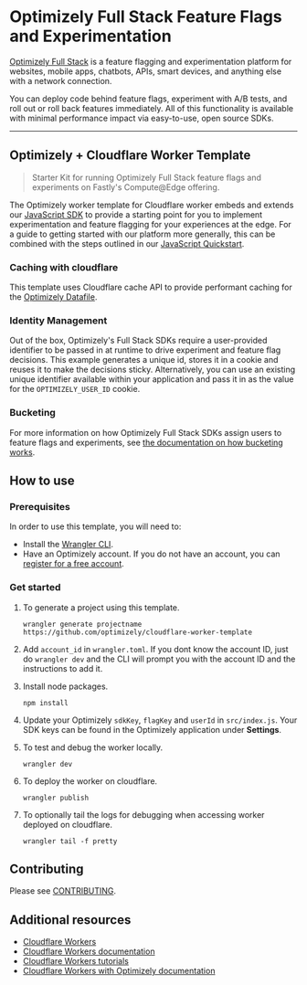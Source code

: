 # Optimizely Full Stack Feature Flags and Experimentation

[Optimizely Full Stack](https://docs.developers.optimizely.com/experimentation/v4.0.0-full-stack/docs) is a feature flagging and experimentation platform for websites, mobile apps, chatbots, APIs, smart devices, and anything else with a network connection.

You can deploy code behind feature flags, experiment with A/B tests, and roll out or roll back features immediately. All of this functionality is available with minimal performance impact via easy-to-use, open source SDKs.

--- 

## Optimizely + Cloudflare Worker Template

> Starter Kit for running Optimizely Full Stack feature flags and experiments on Fastly's Compute@Edge offering.


The Optimizely worker template for Cloudflare worker embeds and extends our [JavaScript SDK](https://docs.developers.optimizely.com/experimentation/v4.0.0-full-stack/docs/javascript-node-sdk) to provide a starting point for you to implement experimentation and feature flagging for your experiences at the edge. For a guide to getting started with our platform more generally, this can be combined with the steps outlined in our [JavaScript Quickstart](https://docs.developers.optimizely.com/experimentation/v4.0.0-full-stack/docs/javascript-node-quickstart). 

### Caching with cloudflare
This template uses Cloudflare cache API to provide performant caching for the [Optimizely Datafile](https://docs.developers.optimizely.com/experimentation/v4.0.0-full-stack/docs/manage-config-datafile).

### Identity Management
Out of the box, Optimizely's Full Stack SDKs require a user-provided identifier to be passed in at runtime to drive experiment and feature flag decisions. This example generates a unique id, stores it in a cookie and reuses it to make the decisions sticky. Alternatively, you can use an existing unique identifier available within your application and pass it in as the value for the `OPTIMIZELY_USER_ID` cookie.

### Bucketing
For more information on how Optimizely Full Stack SDKs assign users to feature flags and experiments, see [the documentation on how bucketing works](https://docs.developers.optimizely.com/experimentation/v4.0.0-full-stack/docs/how-bucketing-works). 

## How to use

### Prerequisites

In order to use this template, you will need to:

   - Install the [Wrangler CLI](https://developers.cloudflare.com/workers/cli-wrangler).
   - Have an Optimizely account. If you do not have an account, you can [register for a free account](https://www.optimizely.com/products/intelligence/full-stack-experimentation/).

### Get started

1. To generate a project using this template.

   ```
   wrangler generate projectname https://github.com/optimizely/cloudflare-worker-template
   ```

2. Add `account_id` in `wrangler.toml`. If you dont know the account ID, just do `wrangler dev` and the CLI will prompt you with the account ID and the instructions to add it.

3. Install node packages.
    ```
    npm install
    ```

4. Update your Optimizely `sdkKey`, `flagKey` and `userId` in `src/index.js`. Your SDK keys can be found in the Optimizely application under **Settings**.

5. To test and debug the worker locally.

   ```
   wrangler dev
   ```

6. To deploy the worker on cloudflare.

   ```
   wrangler publish
   ```

7. To optionally tail the logs for debugging when accessing worker deployed on cloudflare.
   ```
   wrangler tail -f pretty
   ```

## Contributing
Please see [CONTRIBUTING](CONTRIBUTING.md).

## Additional resources

- [Cloudflare Workers](https://workers.cloudflare.com/)
- [Cloudflare Workers documentation](https://developers.cloudflare.com/workers/)
- [Cloudflare Workers tutorials](https://developers.cloudflare.com/workers/tutorials)
- [Cloudflare Workers with Optimizely documentation](https://docs.developers.optimizely.com/experimentation/v4.0.0-full-stack/docs/cloudflare)